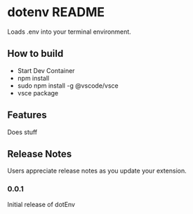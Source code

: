 # dotenv README

Loads .env into your terminal environment.



## How to build

* Start Dev Container
* npm install
* sudo npm install -g @vscode/vsce
* vsce package



## Features

Does stuff



## Release Notes

Users appreciate release notes as you update your extension.


### 0.0.1

Initial release of dotEnv
